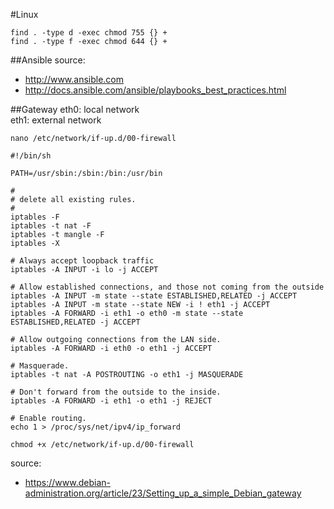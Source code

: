 #Linux
```
find . -type d -exec chmod 755 {} +
find . -type f -exec chmod 644 {} +
```
##Ansible
source:
* http://www.ansible.com
* http://docs.ansible.com/ansible/playbooks_best_practices.html


##Gateway
eth0: local network  
eth1: external network

`nano /etc/network/if-up.d/00-firewall`

```
#!/bin/sh

PATH=/usr/sbin:/sbin:/bin:/usr/bin

#
# delete all existing rules.
#
iptables -F
iptables -t nat -F
iptables -t mangle -F
iptables -X

# Always accept loopback traffic
iptables -A INPUT -i lo -j ACCEPT

# Allow established connections, and those not coming from the outside
iptables -A INPUT -m state --state ESTABLISHED,RELATED -j ACCEPT
iptables -A INPUT -m state --state NEW -i ! eth1 -j ACCEPT
iptables -A FORWARD -i eth1 -o eth0 -m state --state ESTABLISHED,RELATED -j ACCEPT

# Allow outgoing connections from the LAN side.
iptables -A FORWARD -i eth0 -o eth1 -j ACCEPT

# Masquerade.
iptables -t nat -A POSTROUTING -o eth1 -j MASQUERADE

# Don't forward from the outside to the inside.
iptables -A FORWARD -i eth1 -o eth1 -j REJECT

# Enable routing.
echo 1 > /proc/sys/net/ipv4/ip_forward
```

`chmod +x /etc/network/if-up.d/00-firewall`

source: 
* https://www.debian-administration.org/article/23/Setting_up_a_simple_Debian_gateway
